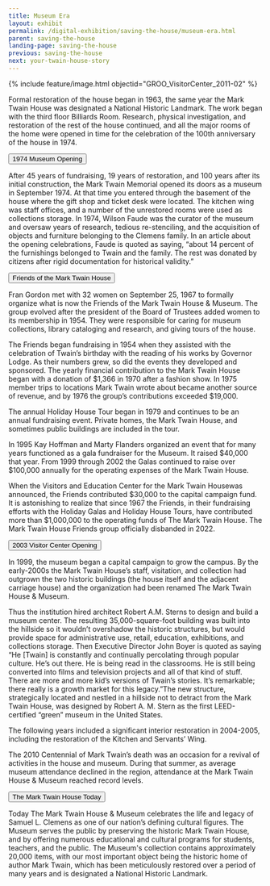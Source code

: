 ```yaml
---
title: Museum Era
layout: exhibit
permalink: /digital-exhibition/saving-the-house/museum-era.html
parent: saving-the-house
landing-page: saving-the-house
previous: saving-the-house
next: your-twain-house-story
---
```


{% include feature/image.html objectid="GROO_VisitorCenter_2011-02" %}

Formal restoration of the house began in 1963, the same year the Mark Twain House was designated a National Historic Landmark. The work began with the third floor Billiards Room. Research, physical investigation, and restoration of the rest of the house continued, and all the major rooms of the home were opened in time for the celebration of the 100th anniversary of the house in 1974.

<button type="button" class="collapsible">1974 Museum Opening</button>
<div class="content">
  <p>After 45 years of fundraising, 19 years of restoration, and 100 years after its initial construction, the Mark Twain Memorial opened its doors as a museum in September 1974. At that time you entered through the basement of the house where the gift shop and ticket desk were located. The kitchen wing was staff offices, and a number of the unrestored rooms were used as collections storage. In 1974, Wilson Faude was the curator of the museum and oversaw years of research, tedious re-stenciling, and the acquisition of objects and furniture belonging to the Clemens family. In an article about the opening celebrations, Faude is quoted as saying, “about 14 percent of the furnishings belonged to Twain and the family. The rest was donated by citizens after rigid documentation for historical validity.”</p>
</div>

<button type="button" class="collapsible">Friends of the Mark Twain House</button>
<div class="content">
  <p>Fran Gordon met with 32 women on September 25, 1967 to formally organize what is now the Friends of the Mark Twain House & Museum. The group evolved after the president of the Board of Trustees added women to its membership in 1954. They were responsible for caring for museum collections, library cataloging and research, and giving tours of the house.</p>
<p>The Friends began fundraising in 1954 when they assisted with the celebration of Twain’s birthday with the reading of his works by Governor Lodge. As their numbers grew, so did the events they developed and sponsored. The yearly financial contribution to the Mark Twain House began with a donation of $1,366 in 1970 after a fashion show. In 1975 member trips to locations Mark Twain wrote about became another source of revenue, and by 1976 the group’s contributions exceeded $19,000.</p>
<p>The annual Holiday House Tour began in 1979 and continues to be an annual fundraising event. Private homes, the Mark Twain House, and sometimes public buildings are included in the tour.</p>
<p>In 1995 Kay Hoffman and Marty Flanders organized an event that for many years functioned as a gala fundraiser for the Museum. It raised $40,000 that year. From 1999 through 2002 the Galas continued to raise over $100,000 annually for the operating expenses of the Mark Twain House.</p>
<p>When the Visitors and Education Center for the Mark Twain Housewas announced, the Friends contributed $30,000 to the capital campaign fund. It is astonishing to realize that since 1967 the Friends, in their fundraising efforts with the Holiday Galas and Holiday House Tours, have contributed more than $1,000,000 to the operating funds of The Mark Twain House. The Mark Twain House Friends group officially disbanded in 2022.</p>
</div>

<button type="button" class="collapsible">2003 Visitor Center Opening</button>
<div class="content">
  <p>In 1999, the museum began a capital campaign to grow the campus. By the early-2000s the Mark Twain House’s staff, visitation, and collection had outgrown the two historic buildings (the house itself and the adjacent carriage house) and the organization had been renamed The Mark Twain House & Museum. </p>
  <p>Thus the institution hired architect Robert A.M. Sterns to design and build a museum center. The resulting 35,000-square-foot building was built into the hillside so it wouldn’t overshadow the historic structures, but would provide space for administrative use, retail, education, exhibitions, and collections storage. Then Executive Director John Boyer is quoted as saying “He [Twain] is constantly and continually percolating through popular culture. He’s out there. He is being read in the classrooms. He is still being converted into films and television projects and all of that kind of stuff. There are more and more kid’s versions of Twain’s stories. It’s remarkable; there really is a growth market for this legacy.”The new structure, strategically located and nestled in a hillside not to detract from the Mark Twain House, was designed by Robert A. M. Stern as the first LEED-certified “green” museum in the United States.</p>
<p>The following years included a significant interior restoration in 2004-2005, including the restoration of the Kitchen and Servants’ Wing.</p>
<p>The 2010 Centennial of Mark Twain’s death was an occasion for a revival of activities in the house and museum. During that summer, as average museum attendance declined in the region, attendance at the Mark Twain House & Museum reached record levels.</p>
</div>

<button type="button" class="collapsible">The Mark Twain House Today</button>
<div class="content">
  <p>Today The Mark Twain House & Museum celebrates the life and legacy of Samuel L. Clemens as one of our nation’s defining cultural figures. The Museum serves the public by preserving the historic Mark Twain House, and by offering numerous educational and cultural programs for students, teachers, and the public. The Museum's collection contains approximately 20,000 items, with our most important object being the historic home of author Mark Twain, which has been meticulously restored over a period of many years and is designated a National Historic Landmark.</p>
</div>
